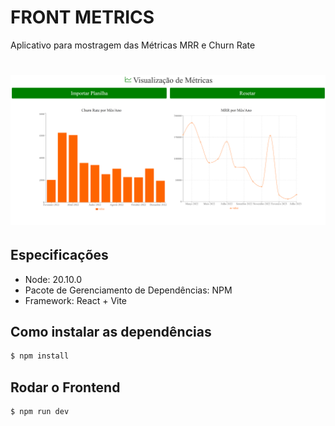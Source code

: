 # FRONT METRICS
Aplicativo para mostragem das Métricas MRR e Churn Rate

<h1 align="center">
  <img alt="Nlw Setup" title="NLW Setup" width="700" src="./public/screen.png" />
</h1>

## Especificações
- Node: 20.10.0
- Pacote de Gerenciamento de Dependências: NPM
- Framework: React + Vite

## Como instalar as dependências
```bash
$ npm install
```

## Rodar o Frontend
```bash
$ npm run dev
```